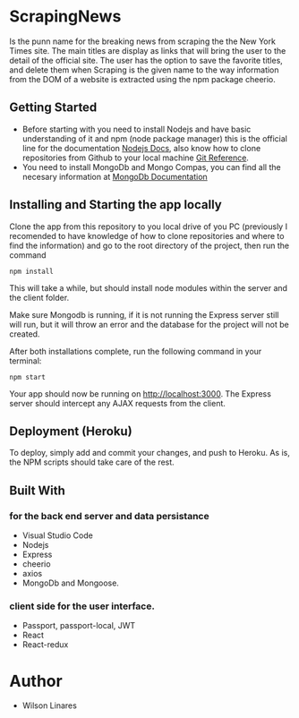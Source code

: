 # ScrapingNews
Is the punn name for the breaking news from scraping the the New York Times site. The main titles are display as links that will bring the user to the detail of the official site. The user has the option to save the favorite titles, and delete them when
Scraping is the given name to the way information from the DOM of a website is extracted using the npm package cheerio.

## Getting Started
* Before starting with you need to install Nodejs and have basic understanding of it and npm (node package manager) this is the official line for the documentation [Nodejs Docs](https://nodejs.org/en/docs/), also know how to clone repositories from Github to your local machine [Git Reference](https://www.git-scm.com/docs). 
* You need to install MongoDb and Mongo Compas, you can find all the necesary information at [MongoDb Documentation](https://docs.mongodb.com/)

## Installing and Starting the app locally

Clone the app from this repository to you local drive of you PC (previously I recomended to have knowledge of how to clone repositories and where to find the information) and go to the root directory of the project, then run the command

```
npm install
```
This will take a while, but should install node modules within the server and the client folder.

Make sure Mongodb is running, if it is not running the Express server still will run, but it will throw an error and the database for the project will not be created. 

After both installations complete, run the following command in your terminal:

```
npm start
```

Your app should now be running on <http://localhost:3000>. The Express server should intercept any AJAX requests from the client.

## Deployment (Heroku)

To deploy, simply add and commit your changes, and push to Heroku. As is, the NPM scripts should take care of the rest.

## Built With

### for the back end server and data persistance
* Visual Studio Code
* Nodejs 
* Express
* cheerio
* axios
* MongoDb and Mongoose. 

### client side for the user interface.
* Passport, passport-local, JWT 
* React 
* React-redux 

# Author
* Wilson Linares 
